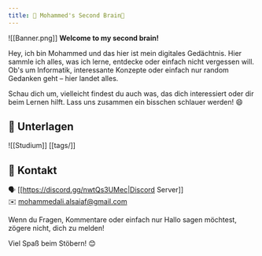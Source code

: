 ```yaml
---
title: 🌳 Mohammed's Second Brain🧠
---
```

![[Banner.png]]
**Welcome to my second brain!**

Hey, ich bin Mohammed und das hier ist mein digitales Gedächtnis. Hier sammle ich alles, was ich lerne, entdecke oder einfach nicht vergessen will. Ob's um Informatik, interessante Konzepte oder einfach nur random Gedanken geht – hier landet alles.

Schau dich um, vielleicht findest du auch was, das dich interessiert oder dir beim Lernen hilft. Lass uns zusammen ein bisschen schlauer werden! 😄

## 📂 Unterlagen

![[Studium]]
 [[tags/]]

## 📧 Kontakt

🗣️ [[https://discord.gg/nwtQs3UMec|Discord Server]] <br>✉️ mohammedali.alsaiaf@gmail.com


Wenn du Fragen, Kommentare oder einfach nur Hallo sagen möchtest, zögere nicht, dich zu melden!

Viel Spaß beim Stöbern! 😊